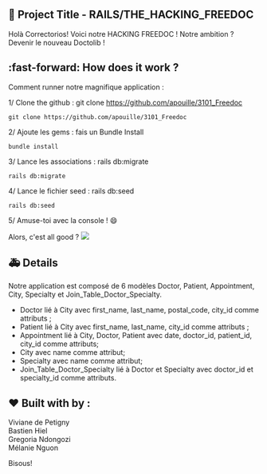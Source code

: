 
##  :gem: Project Title - RAILS/THE_HACKING_FREEDOC

Holà Correctorios! Voici notre HACKING FREEDOC !
Notre ambition ? Devenir le nouveau Doctolib ! 

##  :fast-forward: How does it work ?

Comment runner notre magnifique application :  

1/ Clone the github : git clone https://github.com/apouille/3101_Freedoc  

```
git clone https://github.com/apouille/3101_Freedoc
```

2/ Ajoute les gems : fais un Bundle Install  


```
bundle install
```

3/ Lance les associations : rails db:migrate  

```
rails db:migrate
```

4/ Lance le fichier seed : rails db:seed  

```
rails db:seed
```

5/ Amuse-toi avec la console ! :smile:  


Alors, c'est all good ? ![](https://media.giphy.com/media/9Ai5dIk8xvBm0/giphy.gif)


##   :ambulance: Details 

Notre application est composé de 6 modèles Doctor, Patient, Appointment, City, Specialty et Join_Table_Doctor_Specialty.
* Doctor lié à City avec first_name, last_name, postal_code, city_id comme attributs ;
* Patient lié à City avec first_name, last_name, city_id comme attributs ;
* Appointment lié à City, Doctor, Patient avec date, doctor_id, patient_id, city_id comme attributs;
* City avec name comme attribut;
* Specialty avec name comme attribut;
* Join_Table_Doctor_Specialty lié à Doctor et Specialty avec doctor_id et specialty_id comme attributs.


## :heart: Built with by : 

Viviane de Petigny  
Bastien Hiel  
Gregoria Ndongozi  
Mélanie Nguon  

Bisous!

